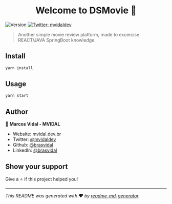 <h1 align="center">Welcome to DSMovie 👋</h1>
<p>
  <img alt="Version" src="https://img.shields.io/badge/version-0.0.1-blue.svg?cacheSeconds=2592000" />
  <a href="https://twitter.com/mvidaldev" target="_blank">
    <img alt="Twitter: mvidaldev" src="https://img.shields.io/twitter/follow/mvidaldev.svg?style=social" />
  </a>
</p>

> Another simple movie review platform, made to excercise REACT/JAVA SpringBoot knowledge.

## Install

```sh
yarn install
```

## Usage

```sh
yarn start
```

## Author

👤 **Marcos Vidal - MVIDAL**

* Website: mvidal.dev.br
* Twitter: [@mvidaldev](https://twitter.com/mvidaldev)
* Github: [@brasvidal](https://github.com/brasvidal)
* LinkedIn: [@brasvidal](https://linkedin.com/in/brasvidal)

## Show your support

Give a ⭐️ if this project helped you!

***
_This README was generated with ❤️ by [readme-md-generator](https://github.com/kefranabg/readme-md-generator)_